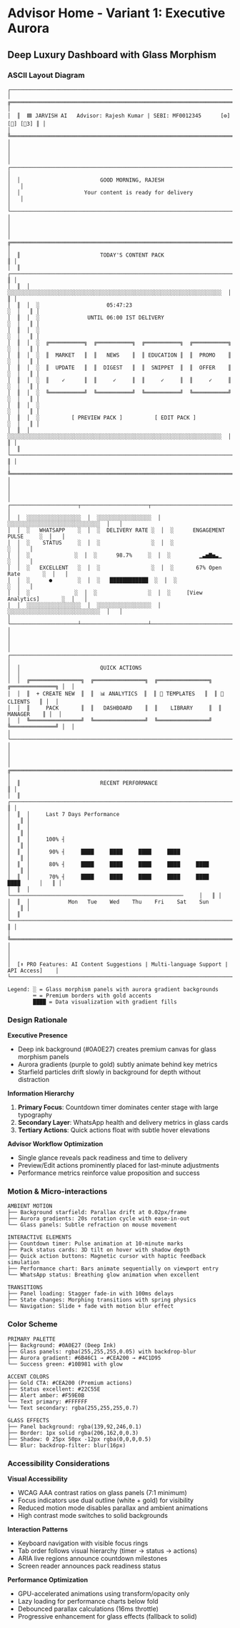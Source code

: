 # Advisor Home - Variant 1: Executive Aurora
## Deep Luxury Dashboard with Glass Morphism

### ASCII Layout Diagram

```
┌────────────────────────────────────────────────────────────────────────────────────┐
│  ╔═══════════════════════════════════════════════════════════════════════════════╗ │
│  ║  🟦 JARVISH AI   Advisor: Rajesh Kumar | SEBI: MF0012345      [⚙️] [👤] [🔔3] ║ │
│  ╚═══════════════════════════════════════════════════════════════════════════════╝ │
│                                                                                      │
│  ┌─────────────────────────────────────────────────────────────────────────────┐   │
│  │                         GOOD MORNING, RAJESH                                 │   │
│  │                    Your content is ready for delivery                        │   │
│  └─────────────────────────────────────────────────────────────────────────────┘   │
│                                                                                      │
│  ╔═══════════════════════════════════════════════════════════════════════════════╗ │
│  ║                         TODAY'S CONTENT PACK                                   ║ │
│  ║  ┌───────────────────────────────────────────────────────────────────────┐   ║ │
│  ║  │  ░░░░░░░░░░░░░░░░░░░░░░░░░░░░░░░░░░░░░░░░░░░░░░░░░░░░░░░░░░░░░░░░░░░  │   ║ │
│  ║  │  ░                     05:47:23                                      ░  │   ║ │
│  ║  │  ░               UNTIL 06:00 IST DELIVERY                            ░  │   ║ │
│  ║  │  ░                                                                   ░  │   ║ │
│  ║  │  ░  ╔═══════════╗  ╔═══════════╗  ╔═══════════╗  ╔═══════════╗     ░  │   ║ │
│  ║  │  ░  ║  MARKET   ║  ║   NEWS    ║  ║ EDUCATION ║  ║  PROMO    ║     ░  │   ║ │
│  ║  │  ░  ║  UPDATE   ║  ║  DIGEST   ║  ║  SNIPPET  ║  ║  OFFER    ║     ░  │   ║ │
│  ║  │  ░  ║    ✓      ║  ║     ✓     ║  ║     ✓     ║  ║     ✓     ║     ░  │   ║ │
│  ║  │  ░  ╚═══════════╝  ╚═══════════╝  ╚═══════════╝  ╚═══════════╝     ░  │   ║ │
│  ║  │  ░                                                                   ░  │   ║ │
│  ║  │  ░          [ PREVIEW PACK ]          [ EDIT PACK ]                 ░  │   ║ │
│  ║  │  ░░░░░░░░░░░░░░░░░░░░░░░░░░░░░░░░░░░░░░░░░░░░░░░░░░░░░░░░░░░░░░░░░░░  │   ║ │
│  ║  └───────────────────────────────────────────────────────────────────────┘   ║ │
│  ╚═══════════════════════════════════════════════════════════════════════════════╝ │
│                                                                                      │
│  ┌─────────────────────┬─────────────────────┬─────────────────────────────────┐   │
│  │  ░░░░░░░░░░░░░░░░░  │  ░░░░░░░░░░░░░░░░░  │  ░░░░░░░░░░░░░░░░░░░░░░░░░░░░░  │   │
│  │  ░   WHATSAPP    ░  │  ░  DELIVERY RATE ░  │  ░      ENGAGEMENT PULSE     ░  │   │
│  │  ░    STATUS     ░  │  ░                ░  │  ░                            ░  │   │
│  │  ░              ░  │  ░      98.7%     ░  │  ░         ▁▃▅▇▅▃▁           ░  │   │
│  │  ░   EXCELLENT   ░  │  ░                ░  │  ░       67% Open Rate       ░  │   │
│  │  ░      ●        ░  │  ░   ████████████  ░  │  ░                            ░  │   │
│  │  ░              ░  │  ░                ░  │  ░     [View Analytics]       ░  │   │
│  │  ░░░░░░░░░░░░░░░░░  │  ░░░░░░░░░░░░░░░░░  │  ░░░░░░░░░░░░░░░░░░░░░░░░░░░░░  │   │
│  └─────────────────────┴─────────────────────┴─────────────────────────────────┘   │
│                                                                                      │
│  ┌───────────────────────────────────────────────────────────────────────────────┐  │
│  │                         QUICK ACTIONS                                          │  │
│  │  ╔════════════════╗  ╔════════════════╗  ╔════════════════╗  ╔══════════════╗ │  │
│  │  ║  + CREATE NEW  ║  ║  📊 ANALYTICS  ║  ║ 📝 TEMPLATES   ║  ║ 👥 CLIENTS   ║ │  │
│  │  ║     PACK       ║  ║   DASHBOARD    ║  ║    LIBRARY     ║  ║   MANAGER    ║ │  │
│  │  ╚════════════════╝  ╚════════════════╝  ╚════════════════╝  ╚══════════════╝ │  │
│  └───────────────────────────────────────────────────────────────────────────────┘  │
│                                                                                      │
│  ╔═══════════════════════════════════════════════════════════════════════════════╗ │
│  ║                         RECENT PERFORMANCE                                     ║ │
│  ║  ┌───────────────────────────────────────────────────────────────────────┐   ║ │
│  ║  │     Last 7 Days Performance                                           │   ║ │
│  ║  │                                                                        │   ║ │
│  ║  │     100% ┤                                                             │   ║ │
│  ║  │      90% ┤     ████     ████     ████     ████                        │   ║ │
│  ║  │      80% ┤     ████     ████     ████     ████     ████               │   ║ │
│  ║  │      70% ┤     ████     ████     ████     ████     ████     ████      │   ║ │
│  ║  │           └──────────────────────────────────────────────────────     │   ║ │
│  ║  │            Mon   Tue    Wed    Thu    Fri    Sat    Sun               │   ║ │
│  ║  └───────────────────────────────────────────────────────────────────────┘   ║ │
│  ╚═══════════════════════════════════════════════════════════════════════════════╝ │
│                                                                                      │
│  [⬆️ PRO Features: AI Content Suggestions | Multi-language Support | API Access]    │
└────────────────────────────────────────────────────────────────────────────────────┘

Legend: ░ = Glass morphism panels with aurora gradient backgrounds
        ═ = Premium borders with gold accents
        ████ = Data visualization with gradient fills
```

### Design Rationale

**Executive Presence**
- Deep ink background (#0A0E27) creates premium canvas for glass morphism panels
- Aurora gradients (purple to gold) subtly animate behind key metrics
- Starfield particles drift slowly in background for depth without distraction

**Information Hierarchy**
1. **Primary Focus**: Countdown timer dominates center stage with large typography
2. **Secondary Layer**: WhatsApp health and delivery metrics in glass cards
3. **Tertiary Actions**: Quick actions float with subtle hover elevations

**Advisor Workflow Optimization**
- Single glance reveals pack readiness and time to delivery
- Preview/Edit actions prominently placed for last-minute adjustments
- Performance metrics reinforce value proposition and success

### Motion & Micro-interactions

```
AMBIENT MOTION
├── Background starfield: Parallax drift at 0.02px/frame
├── Aurora gradients: 20s rotation cycle with ease-in-out
└── Glass panels: Subtle refraction on mouse movement

INTERACTIVE ELEMENTS
├── Countdown timer: Pulse animation at 10-minute marks
├── Pack status cards: 3D tilt on hover with shadow depth
├── Quick action buttons: Magnetic cursor with haptic feedback simulation
├── Performance chart: Bars animate sequentially on viewport entry
└── WhatsApp status: Breathing glow animation when excellent

TRANSITIONS
├── Panel loading: Stagger fade-in with 100ms delays
├── State changes: Morphing transitions with spring physics
└── Navigation: Slide + fade with motion blur effect
```

### Color Scheme

```
PRIMARY PALETTE
├── Background: #0A0E27 (Deep Ink)
├── Glass panels: rgba(255,255,255,0.05) with backdrop-blur
├── Aurora gradient: #6B46C1 → #CEA200 → #4C1D95
└── Success green: #10B981 with glow

ACCENT COLORS
├── Gold CTA: #CEA200 (Premium actions)
├── Status excellent: #22C55E
├── Alert amber: #F59E0B
└── Text primary: #FFFFFF
└── Text secondary: rgba(255,255,255,0.7)

GLASS EFFECTS
├── Panel background: rgba(139,92,246,0.1)
├── Border: 1px solid rgba(206,162,0,0.3)
├── Shadow: 0 25px 50px -12px rgba(0,0,0,0.5)
└── Blur: backdrop-filter: blur(16px)
```

### Accessibility Considerations

**Visual Accessibility**
- WCAG AAA contrast ratios on glass panels (7:1 minimum)
- Focus indicators use dual outline (white + gold) for visibility
- Reduced motion mode disables parallax and ambient animations
- High contrast mode switches to solid backgrounds

**Interaction Patterns**
- Keyboard navigation with visible focus rings
- Tab order follows visual hierarchy (timer → status → actions)
- ARIA live regions announce countdown milestones
- Screen reader announces pack readiness status

**Performance Optimization**
- GPU-accelerated animations using transform/opacity only
- Lazy loading for performance charts below fold
- Debounced parallax calculations (16ms throttle)
- Progressive enhancement for glass effects (fallback to solid)